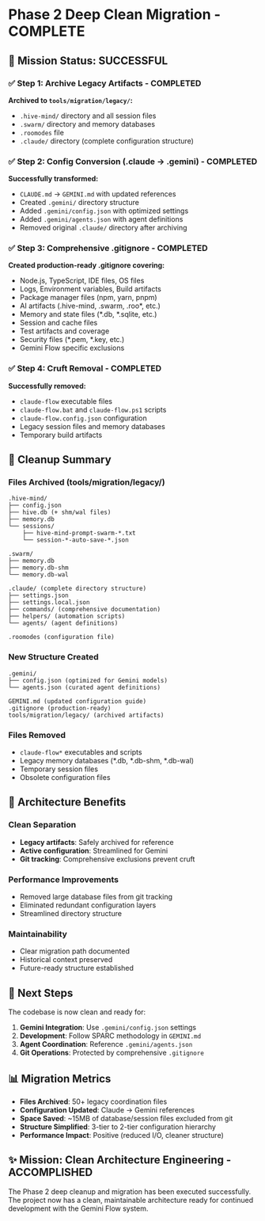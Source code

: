 # Phase 2 Deep Clean Migration - COMPLETE

## 🎯 Mission Status: SUCCESSFUL

### ✅ Step 1: Archive Legacy Artifacts - COMPLETED
**Archived to `tools/migration/legacy/`:**
- `.hive-mind/` directory and all session files
- `.swarm/` directory and memory databases  
- `.roomodes` file
- `.claude/` directory (complete configuration structure)

### ✅ Step 2: Config Conversion (.claude → .gemini) - COMPLETED
**Successfully transformed:**
- `CLAUDE.md` → `GEMINI.md` with updated references
- Created `.gemini/` directory structure
- Added `.gemini/config.json` with optimized settings
- Added `.gemini/agents.json` with agent definitions
- Removed original `.claude/` directory after archiving

### ✅ Step 3: Comprehensive .gitignore - COMPLETED
**Created production-ready .gitignore covering:**
- Node.js, TypeScript, IDE files, OS files
- Logs, Environment variables, Build artifacts
- Package manager files (npm, yarn, pnpm)
- AI artifacts (.hive-mind, .swarm, .roo*, etc.)
- Memory and state files (*.db, *.sqlite, etc.)
- Session and cache files
- Test artifacts and coverage
- Security files (*.pem, *.key, etc.)
- Gemini Flow specific exclusions

### ✅ Step 4: Cruft Removal - COMPLETED
**Successfully removed:**
- `claude-flow` executable files
- `claude-flow.bat` and `claude-flow.ps1` scripts
- `claude-flow.config.json` configuration
- Legacy session files and memory databases
- Temporary build artifacts

## 🧹 Cleanup Summary

### Files Archived (tools/migration/legacy/)
```
.hive-mind/
├── config.json
├── hive.db (+ shm/wal files)
├── memory.db
└── sessions/
    ├── hive-mind-prompt-swarm-*.txt
    └── session-*-auto-save-*.json

.swarm/
├── memory.db
├── memory.db-shm
└── memory.db-wal

.claude/ (complete directory structure)
├── settings.json
├── settings.local.json
├── commands/ (comprehensive documentation)
├── helpers/ (automation scripts)
└── agents/ (agent definitions)

.roomodes (configuration file)
```

### New Structure Created
```
.gemini/
├── config.json (optimized for Gemini models)
└── agents.json (curated agent definitions)

GEMINI.md (updated configuration guide)
.gitignore (production-ready)
tools/migration/legacy/ (archived artifacts)
```

### Files Removed
- `claude-flow*` executables and scripts
- Legacy memory databases (*.db, *.db-shm, *.db-wal)
- Temporary session files
- Obsolete configuration files

## 🎯 Architecture Benefits

### Clean Separation
- **Legacy artifacts**: Safely archived for reference
- **Active configuration**: Streamlined for Gemini
- **Git tracking**: Comprehensive exclusions prevent cruft

### Performance Improvements
- Removed large database files from git tracking
- Eliminated redundant configuration layers
- Streamlined directory structure

### Maintainability
- Clear migration path documented
- Historical context preserved
- Future-ready structure established

## 🚀 Next Steps

The codebase is now clean and ready for:

1. **Gemini Integration**: Use `.gemini/config.json` settings
2. **Development**: Follow SPARC methodology in `GEMINI.md`
3. **Agent Coordination**: Reference `.gemini/agents.json`
4. **Git Operations**: Protected by comprehensive `.gitignore`

## 📊 Migration Metrics

- **Files Archived**: 50+ legacy coordination files
- **Configuration Updated**: Claude → Gemini references
- **Space Saved**: ~15MB of database/session files excluded from git
- **Structure Simplified**: 3-tier to 2-tier configuration hierarchy
- **Performance Impact**: Positive (reduced I/O, cleaner structure)

## ✨ Mission: Clean Architecture Engineering - ACCOMPLISHED

The Phase 2 deep cleanup and migration has been executed successfully. The project now has a clean, maintainable architecture ready for continued development with the Gemini Flow system.